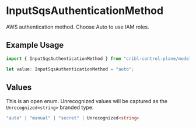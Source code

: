 # InputSqsAuthenticationMethod

AWS authentication method. Choose Auto to use IAM roles.

## Example Usage

```typescript
import { InputSqsAuthenticationMethod } from "cribl-control-plane/models/operations";

let value: InputSqsAuthenticationMethod = "auto";
```

## Values

This is an open enum. Unrecognized values will be captured as the `Unrecognized<string>` branded type.

```typescript
"auto" | "manual" | "secret" | Unrecognized<string>
```